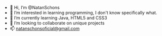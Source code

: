 - 👋 Hi, I’m @NatanSchons
- 👀 I’m interested in learning programming, I don't know specifically what.
- 🌱 I’m currently learning Java, HTML5 and CSS3
- 💞️ I’m looking to collaborate on unique projects
- 📫 natanschonsoficial@gmail.com

<!---
NatanSchons/NatanSchons is a ✨ special ✨ repository because its `README.md` (this file) appears on your GitHub profile.
You can click the Preview link to take a look at your changes.
--->
